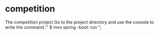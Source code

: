 # competition
The competition project
Go to the project directory and use the console to write the command :" $ mvn spring -boot: run "; 
